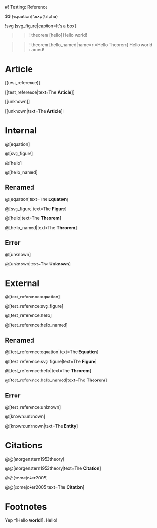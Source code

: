 #! Testing: Reference

$$ [equation] \exp(\alpha)

!svg [svg_figure|caption=It's a box]
<rect x="5" y="5" width="90" height="90" stroke="black" fill="coral" />

>>! theorem [hello]
Hello world!

>>! theorem [hello_named|name=rt=Hello Theorem]
Hello world named!

# Article

[[test_reference]]

[[test_reference|text=The **Article**]]

[[unknown]]

[[unknown|text=The **Article**]]

# Internal

@[equation]

@[svg_figure]

@[hello]

@[hello_named]

## Renamed

@[equation|text=The **Equation**]

@[svg_figure|text=The **Figure**]

@[hello|text=The **Theorem**]

@[hello_named|text=The **Theorem**]

## Error

@[unknown]

@[unknown|text=The **Unknown**]

# External

@[test_reference:equation]

@[test_reference:svg_figure]

@[test_reference:hello]

@[test_reference:hello_named]

## Renamed

@[test_reference:equation|text=The **Equation**]

@[test_reference:svg_figure|text=The **Figure**]

@[test_reference:hello|text=The **Theorem**]

@[test_reference:hello_named|text=The **Theorem**]

## Error

@[test_reference:unknown]

@[known:unknown]

@[known:unknown|text=The **Entity**]

# Citations

@@[morgenstern1953theory]

@@[morgenstern1953theory|text=The **Citation**]

@@[somejoker2005]

@@[somejoker2005|text=The **Citation**]

# Footnotes

Yep ^[Hello **world**!]. Hello!
